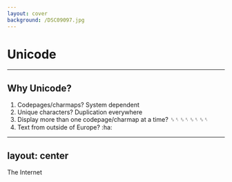 ```yaml
---
layout: cover
background: /DSC09097.jpg
---
```


# Unicode

---

## Why Unicode?

<v-clicks>

1. Codepages/charmaps? System dependent
1. Unique characters? Duplication everywhere
1. Display more than one codepage/charmap at a time? ␎␏␎␏␎␏␎␏
1. Text from outside of Europe? :ha:

</v-clicks>

<!--
TODO: Illustrate with an example:
- Write an application on one computer, relying on codepage X
- Send data to another computer
- Get garbled nonsense
- 👍 
-->

---
layout: center
---

<div class="absolute top-0 left-0 the-internet flex justify-center items-center text-30">
  <p class="text-shadow-xl color-white text-shadow-color-red">The Internet</p>
</div>

<style>
.the-internet {
  background-image: url("/the_internet.jpg");
  width: 100%;
  height: 100%
}
</style>

---
layout: center
---

## Unicode to the resque

<v-click>

- Universal
- Efficient
- Unambiguous

</v-click>

<!--
- Universal: Encompass all characters that can be used in general text interchange
- Efficient: Simple to store and parse. Fixed character codes for all the characters, no switch code pages/charmaps.
- Unambiguous: `\1F600` is a grinning face - everywhere.

Ref: https://www.unicode.org/versions/Unicode15.0.0/ch01.pdf

> The Unicode Standard was designed to be:
>
> - Universal. The repertoire must be large enough to encompass all characters that are likely to be used in general text interchange, including those in major international, national, and industry character sets.
> - Efficient. Plain text is simple to parse: software does not have to maintain state or look for special escape sequences, and character synchronization from any point in a character stream is quick and unambiguous. A fixed character code allows for efficient sorting, searching, display, and editing of text.
> - Unambiguous. Any given Unicode code point always represents the same character
-->

---

## New Terminology

| | | |
| - | - | - |
| Glyph | ‽ | How it actually looks, defined by the font |
| Codepoint | U+203D | Unique identifier for this character |
| Character | Interrobang | Description of the codepoint | 
| Block | General Punctuation, U+2000 - U+206F | The range of codepoints for a specific purpose |
| Plane | Basic Multilingual Plane, U+0000 - U+FFFF | The wide group of codepoints |

<footer>

Ref: Characters and Glyphs https://www.unicode.org/versions/Unicode15.0.0/ch01.pdf

</footer>

<!--
Glyphs are what are drawn to the screen, generally unicode interpreted by a font for example
Character is still ambiguous, but in unicode it's the description of the codepoint
-->

---
layout: center
---

<img src="/glyph-codepoint-character.jpg" alt="Triple spiderman meme, glyph, codepoint, character pointing at each other" />

---
layout: center
---

<img src="/no_chars_yes_glyphs.jpg" alt="Drake no: characters. Drake yes: glyphs" />

---

## Glyphemes

<div class="codepoint absolute top-50 left-50">
  <div class="glyph">é</div>
  <div class="code">U+00e9</div>
</div>

<div class="codepoint absolute top-50 right-50">
  <div class="glyph">é</div>
  <div class="code">U+0065 + U+0301</div>
</div>

<!--
Glyphemes - 1 to many codepoints that are represented to the user as a single character
--> 

---
layout: center
---

## What is the difference between
## `Unicode`
## and
## `UTF-8`

---
layout: center
---

<div class="text-7">

`Unicode` - "The Standard"

`UTF-8` - Encoding

</div>

<!--
There is also UTF-16 and UTF-32
-->

---

## Encoding

<v-clicks>

**DIN 91379**: 925 characters

At least 10 bits - (Names/Data exchange in Europe)

Unicode:
- Supports 1048576 Characters
- Code space: U+000000 - U+10FFFF
- Which requires at least 21 bits

</v-clicks>

<footer>

Fun fact: Unicode <2.0 code space was 16-bit wide.

</footer>

---
layout: center
---

<div class="flex flex-col">

<img src="/standards.png" class="center"/>

<p class="text-3">
Alt: Fortunately, the charging one has been solved now that we've all standardized on mini-USB. Or is it micro-USB? Shit.
</p>

</div>

<footer>

Source: https://xkcd.com/927/

</footer>

---

## Woo options!

😻 = U+1F63B = Smiling cat face with heart-shaped eyes

<v-click>

| | |
| - | - |
| UTF-8 | `0xF0 0x9F 0x98 0xBB` |
| UTF-16BE* | `0xD83D 0xDE3B` |
| UTF-16LE | `0x3DD8 0x3BDE` |
| UTF-32BE* | `0x0001F63B` |
| UTF-32LE | `0x3BF60100` |

\* BE encodings are the default if no BOM `\xFEFF`

</v-click>

<footer>

UTF-21 exists - but it's a toy encoding hobby project<br />

</footer>

<!--
A UTF-8 encoded string on my machine spits out an array of bytes. To your machine, it's just an array of bytes.

UTF-8/16/32 & BOM FAQs: https://unicode.org/faq/utf_bom.html

Content-Encoding header on HTTP requests

UTF-21: https://evanhahn.com/utf-21/
-->

---
layout: center
---

## UTF-8 is the king of the web

---

## Nuts and bolts of UTF-8

Key points:

- Variable width (1-4 bytes)
- ∴ Variable offset between characters
- The default in Rust (+many more)

<v-click>

<hr />

| Code point range | Byte 1 | Byte 2 | Byte 3 | Byte 4 | Bit Capacity | Code points |
| - | - | - | - | - | - | - |
| `0x000000..0x00007F` | `0xxxxxxx` | | | | 7 | 128 |
| `0x000080..0x0007FF` | `110xxxxx` | `10xxxxxx` | | | 11 | 1920 |
| `0x000800..0x00FFFF` | `1110xxxx` | `10xxxxxx` | `10xxxxxx` | | 16 | 63488 |
| `0x010000..0x10FFFF` | `11110xxx` | `10xxxxxx` | `10xxxxxx` | `10xxxxxx` | 21 | 1mil+ |

</v-click>

<!--
UTF-8 is generally speaking more efficient when dealing with "Latin" based web - Best case 1 byte, worst case, 2 bytes.
UTF-16 is guaranteed to be 2 bytes, if not 4
UTF-32 will always be 4 bytes.
-->

---

## Let's encode!

😻 = U+1F63B = Smiling cat face with heart-shaped eyes

<p v-click>

1F63B = `0001 1111 0110 0011 1011`

</p>

<div v-click class="mt-30">

<Arrow x1="250" y1="250" x2="170" y2="160" width="5"/>

We need at least 17 bits of room to encode U+1F63B

</div>

<div v-click>

<hr />

`17 > 7` ∴ Needs more than 1 byte

`17 > 11` ∴ Needs more than 2 bytes

`17 > 16` ∴ Needs more than 3 bytes

∴ We need 4 bytes!

`1111 0xxx` `10xx xxxx` `10xx xxxx` `10xx xxxx`

</div>

<!--
Take a codepoint, and split it into UTF-8
-->

---

## Let's encode!

😻 = U+1F63B = Smiling cat face with heart-shaped eyes

0x1F63B = `0001 1111 0110 0011 1011`

<div v-click class="absolute top-40 left-14">
  <span>0x1F63B =&nbsp;</span>
  <span class="binary color-red">&nbsp;00</span>
  <span class="binary color-blue">01 1111</span>
  <span class="binary color-green">&nbsp;0110 00</span>
  <span class="binary color-yellow">11 1011</span>
</div>

<div v-click class="absolute parts top-40 left-14">
  <div class="binary color-red absolute part part-1 anim">00</div>
  <div class="binary color-blue absolute part part-2 anim">01 1111</div>
  <div class="binary color-green absolute part part-3 no-backtick anim">0110 00</div>
  <div class="binary color-yellow absolute part part-4 no-backtick anim">11 1011</div>
</div>

<div v-click class="absolute top-49 left-31">
  <span class="binary">| 1111 0000 = 1111 00<span class="color-red">00</span>&nbsp;</span>

  <span class="binary">| 1000 0000 = 10<span class="color-blue">01 1111</span>&nbsp;</span>

  <span class="binary">| 1000 0000 = 10<span class="color-green">01 1000</span>&nbsp;</span>

  <span class="binary">| 1000 0000 = 10<span class="color-yellow">11 1011</span>&nbsp;</span>
</div>

<div v-click class="absolute top-49 left-86">
  <span class="binary">&nbsp;= 0xF0</span>

  <span class="binary">&nbsp;= 0x9F</span>

  <span class="binary">&nbsp;= 0x98</span>

  <span class="binary">&nbsp;= 0xBB</span>
</div>

<div class="absolute top-90 left-15">

<v-click>

<hr />

Thus! U+1F63B = `\xF0\x9F\x97\xBB` in UTF-8

</v-click>

</div>

<style>
.part {
  width: 4.5em;
  top: 0em;
}

.parts {
  opacity: 1;
}

.part-1 { left: 5.90em; width: 1.8em; }
.part-2 { left: 7.10em; }
.part-3 { left: 11.9em; }
.part-4 { left: 16.1em; }

.slidev-vclick-current,.slidev-vclick-prior {
  .part { left: 0em; }

  .part-1 { top: 2.3em; left: 2.7em; }
  .part-2 { top: 5.0em; }
  .part-3 { top: 7.5em; }
  .part-4 { top: 10.1em; }
}

.anim {
  transition-delay: 0s;
  transition-duration: 1s;
}
</style>

---
layout: center
---

## Summary

<v-clicks>

Unicode is a standard. It defines a dictionary of `codepoints` to their character descriptions

UTF-8 is an Encoding - defined by the Unicode Standard.

Encodings help humans interpret bytes as painted glyphs

UTF-8 is by far the most common standard due to it's memory efficiency (e.g. variable space) 

</v-clicks>
